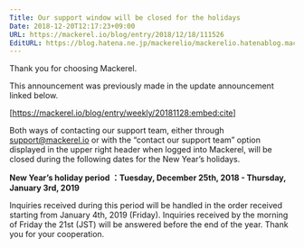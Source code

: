 ```yaml
---
Title: Our support window will be closed for the holidays
Date: 2018-12-20T12:17:23+09:00
URL: https://mackerel.io/blog/entry/2018/12/18/111526
EditURL: https://blog.hatena.ne.jp/mackerelio/mackerelio.hatenablog.mackerel.io/atom/entry/10257846132687445835
---
```


Thank you for choosing Mackerel.

This announcement was previously made in the update announcement linked below.


[https://mackerel.io/blog/entry/weekly/20181128:embed:cite]


Both ways of contacting our support team, either through support@mackerel.io or with the “contact our support team” option displayed in the upper right header when logged into Mackerel, will be closed during the following dates for the New Year’s holidays. 

<b>New Year’s holiday period ：Tuesday, December 25th, 2018 - Thursday, January 3rd, 2019</b>

Inquiries received during this period will be handled in the order received starting from January 4th, 2019 (Friday). Inquiries received by the morning of Friday the 21st (JST) will be answered before the end of the year. Thank you for your cooperation.
